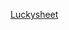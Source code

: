 <!--
 * @Date: 2022-10-20
 * @Author: 马晓川 724503670@qq.com
 * @LastEditors: 马晓川 724503670@qq.com
 * @LastEditTime: 2022-10-20
 * @Description: 
-->
[Luckysheet](https://dream-num.github.io/LuckysheetDocs/)